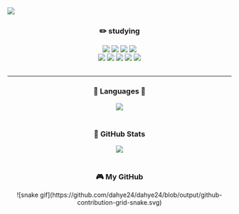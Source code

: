 <img src="https://capsule-render.vercel.app/api?type=waving&color=auto&height=200&section=header&text=Hello,&nbsp;I'm&nbsp;dahye!&fontSize=90" />
<div align = "center">
  <h3>✏️ studying </h3>
<img src="https://img.shields.io/badge/GitHub-181717?style=for-the-badge&logo=GitHub&logoColor=white">
<img src="https://img.shields.io/badge/JavaScript-F7DF1E?style=for-the-badge&logo=JavaScript&logoColor=white">
<img src="https://img.shields.io/badge/MySQL-4479A1?style=for-the-badge&logo=MySQL&logoColor=white">
<img src="https://img.shields.io/badge/Node.js-339933?style=for-the-badge&logo=Node.js&logoColor=white">
  <br>
<img src="https://img.shields.io/badge/Sequelize-52B0E7?style=for-the-badge&logo=Sequelize&logoColor=white">
<img src="https://img.shields.io/badge/MongoDB-47A248?style=for-the-badge&logo=MongoDB&logoColor=white">
<img src="https://img.shields.io/badge/Express-000000?style=for-the-badge&logo=Express&logoColor=white">
<img src="https://img.shields.io/badge/NGINX-009639?style=for-the-badge&logo=NGINX&logoColor=white">
<img src="https://img.shields.io/badge/Socket.io-010101?style=for-the-badge&logo=Socket.io&logoColor=white">


  <br>
  <br>
  <hr>
  <h3>📝 Languages 📝</h3>
<div align="center"><img src="https://github-readme-stats.vercel.app/api/top-langs/?username=dahye24&layout=compact">	</div>	
  <br>
  <h3>🐞 GitHub Stats</h3>
<div align="center"><img src="https://github-readme-stats.vercel.app/api?username=dahye24&theme=tokyonight&show_icons=true"> </div>
  <br>
  <h3>🎮 My GitHub</h3>
  ![snake gif](https://github.com/dahye24/dahye24/blob/output/github-contribution-grid-snake.svg)
